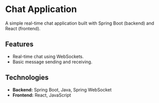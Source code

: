 # Chat Application

A simple real-time chat application built with Spring Boot (backend) and React (frontend).

## Features

* Real-time chat using WebSockets.
* Basic message sending and receiving.

## Technologies

* **Backend:** Spring Boot, Java, Spring WebSocket
* **Frontend:** React, JavaScript
